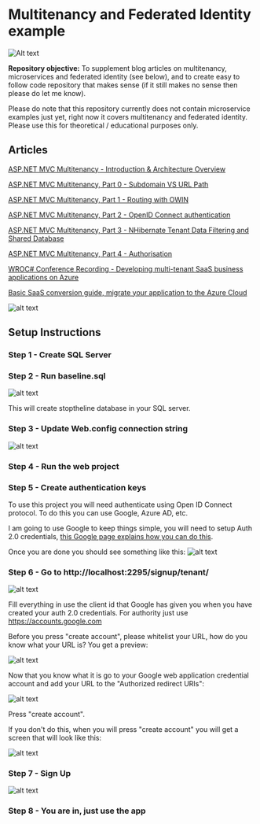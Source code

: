 # Multitenancy and Federated Identity example

![Alt text](https://leanworkspace.visualstudio.com/_apis/public/build/definitions/3c44af5e-2843-4cf8-8e4f-b13743536cc3/4/badge?api-version=4.1-preview)

**Repository objective:** 
To supplement blog articles on multitenancy, microservices and federated identity (see below), and to create easy to follow code repository that makes sense (if it still makes no sense then please do let me know). 

Please do note that this repository currently does not contain microservice examples just yet, right now it covers multitenancy and federated identity. Please use this for theoretical / educational purposes only. 

## Articles 
[ASP.NET MVC Multitenancy - Introduction & Architecture Overview](http://www.zankavtaskin.com/2018/05/aspnet-mvc-multitenancy-introduction.html)

[ASP.NET MVC Multitenancy, Part 0 - Subdomain VS URL Path](http://www.zankavtaskin.com/2018/05/aspnet-mvc-multitenancy-part-0.html)

[ASP.NET MVC Multitenancy, Part 1 - Routing with OWIN](http://www.zankavtaskin.com/2017/08/aspnet-mvc-multitenant-routing-with-owin.html)

[ASP.NET MVC Multitenancy, Part 2 - OpenID Connect authentication](http://www.zankavtaskin.com/2017/11/aspnet-mvc-multitenancy-part-2-openid.html)

[ASP.NET MVC Multitenancy, Part 3 - NHibernate Tenant Data Filtering and Shared Database](http://www.zankavtaskin.com/2017/12/aspnet-mvc-multitenancy-nhinbernate-shared-database-tenant-data-filtering.html)

[ASP.NET MVC Multitenancy, Part 4 - Authorisation](http://www.zankavtaskin.com/2018/05/aspnet-mvc-multitenancy-part-4.html)

[WROC# Conference Recording - Developing multi-tenant SaaS business applications on Azure](https://vimeo.com/289247222)

[Basic SaaS conversion guide, migrate your application to the Azure Cloud]( http://www.zankavtaskin.com/2016/12/basic-saas-conversion-guide-migrate.html)

![alt text](READMEArtefacts/Architecture.png "Simple Architecture")

## Setup Instructions

### Step 1 - Create SQL Server 

### Step 2 - Run baseline.sql

![alt text](READMEArtefacts/baseline.png "Baseline SQL")

This will create stoptheline database in your SQL server. 

### Step 3 - Update Web.config connection string

![alt text](READMEArtefacts/webconfig.png "Web.Config")

### Step 4 - Run the web project 

### Step 5 - Create authentication keys

To use this project you will need authenticate using Open ID Connect protocol. To do this you can use Google, Azure AD, etc. 

I am going to use Google to keep things simple, you will need to setup Auth 2.0 credentials, [this Google page explains how you can do this](https://developers.google.com/identity/protocols/OpenIDConnect). 

Once you are done you should see something like this:
![alt text](READMEArtefacts/authcred.png "auth credentials")

### Step 6 - Go to http://localhost:2295/signup/tenant/

![alt text](READMEArtefacts/create.png "Create Account")

Fill everything in use the client id that Google has given you when you have created your auth 2.0 credentials. For authority just use https://accounts.google.com

Before you press "create account", please whitelist your URL, how do you know what your URL is? You get a preview:

![alt text](READMEArtefacts/urlpreview.png "URL Preview")

Now that you know what it is go to your Google web application credential account and add your URL to the "Authorized redirect URIs":

![alt text](READMEArtefacts/authdetail.png "URL Preview")

Press "create account".

If you don't do this, when you will press "create account" you will get a screen that will look like this:


![alt text](READMEArtefacts/notwhitelisted.png "Not whitelisted")

### Step 7 - Sign Up

![alt text](READMEArtefacts/signup.png "Sign up")

### Step 8 - You are in, just use the app
